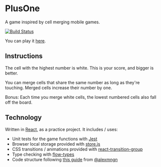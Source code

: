 # PlusOne

A game inspired by cell merging mobile games.

[![Build Status](https://travis-ci.org/TimothyJones/PlusOne.svg?branch=master)](https://travis-ci.org/TimothyJones/PlusOne)

You can play it [here](https://timothyjones.github.io/PlusOne/).

## Instructions

The cell with the highest number is white. This is your score, and bigger is better.

You can merge cells that share the same number as long as they're touching. Merged cells increase their number by one.

Bonus: Each time you merge white cells, the lowest numbered cells also fall off the board.

## Technology

Written in [React](https://reactjs.org/), as a practice project. It includes / uses:

* Unit tests for the game functions with [Jest](https://facebook.github.io/jest/)
* Browser local storage provided with [store.js](https://github.com/marcuswestin/store.js/)
* CSS transitions / animations provided with [react-transition-group](https://reactcommunity.org/react-transition-group/css-transition)
* Type checking with [flow-types](https://flow.org/)
* Code structure following [this guide](https://medium.com/@alexmngn/how-to-better-organize-your-react-applications-2fd3ea1920f1) from [@alexmngn](https://twitter.com/alexmngn)
